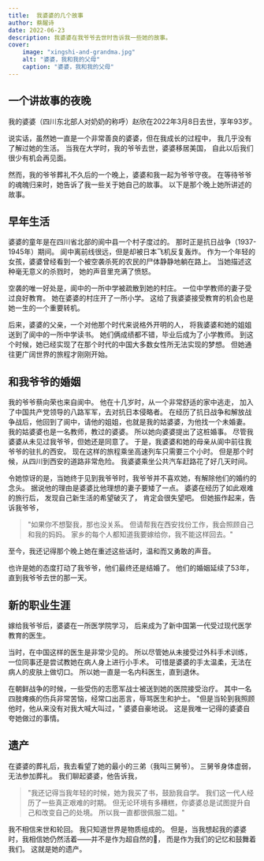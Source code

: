 ```yaml
---
title:  我婆婆的几个故事
author: 蔡醒诗
date: 2022-06-23
description: 我婆婆在我爷爷去世时告诉我一些她的故事。
cover:
    image: "xingshi-and-grandma.jpg"
    alt: "婆婆，我和我的父母"
    caption: "婆婆，我和我的父母"
---
```


## 一个讲故事的夜晚

我的婆婆（四川东北部人对奶奶的称呼）赵欣在2022年3月8日去世，享年93岁。

说实话，虽然她一直是一个非常善良的婆婆，但在我成长的过程中，
我几乎没有了解过她的生活。
当我在大学时，我的爷爷去世，婆婆移居美国，
自此以后我们很少有机会再见面。

然而，我的爷爷葬礼不久后的一个晚上，婆婆和我一起为爷爷守夜。
在等待爷爷的魂魄归来时，她告诉了我一些关于她自己的故事。
以下是那个晚上她所讲述的故事。

## 早年生活

婆婆的童年是在四川省北部的阆中县一个村子度过的。
那时正是抗日战争（1937-1945年）期间。
阆中离前线很远，但是却被日本飞机反复轰炸。
作为一个年轻的女孩，婆婆曾经看到一个被空袭杀死的农民的尸体静静地躺在路上。
当她描述这种毫无意义的杀戮时，
她的声音里充满了愤怒。

空袭的唯一好处是，阆中的一所中学被疏散到她的村庄。
一位中学教师的妻子受过良好教育。
她在婆婆的村庄开了一所小学。
这给了我婆婆接受教育的机会也是她一生的一个重要转机。

后来，婆婆的父亲，一个对他那个时代来说格外开明的人，
将我婆婆和她的姐姐送到了阆中的一所中学读书。
她们俩成绩都不错，毕业后成为了小学教师。
到这个时候，她已经实现了在那个时代的中国大多数女性所无法实现的梦想。
但她通往更广阔世界的旅程才刚刚开始。

## 和我爷爷的婚姻

我的爷爷蔡向荣也来自阆中。
他在十几岁时，从一个非常舒适的家中逃走，
加入了中国共产党领导的八路军军，去对抗日本侵略者。
在经历了抗日战争和解放战争战后，他回到了阆中，请他的姐姐，也就是我的姑婆婆，为他找一个未婚妻。
我的姑婆婆也是一名教师，教过的婆婆。
所以她向婆婆提出了这桩婚事。
尽管我婆婆从未见过我爷爷，但她还是同意了。
于是，我婆婆和她的母亲从阆中前往我爷爷的驻扎的西安。
现在这样的旅程乘坐高速列车只需要三个小时。
但是那个时候，从四川到西安的道路非常危险。
我婆婆乘坐公共汽车赶路花了好几天时间。

令她惊讶的是，当她终于见到我爷爷时，我爷爷并不喜欢她，有解除他们的婚约的念头。
据说他的理由是婆婆比他理想的妻子要矮了一点。
婆婆在经历了如此艰难的旅行后，
发现自己新生活的希望破灭了，
肯定会很失望吧。
但她振作起来，告诉我爷爷，

> "如果你不想娶我，那也没关系。
> 但请帮我在西安找份工作，我会照顾自己和我的妈妈。
> 家乡的每个人都知道我要嫁给你，我不能这样回去。"

至今，我还记得那个晚上她在重述这些话时，温和而又勇敢的声音。

也许是她的态度打动了我爷爷，他们最终还是结婚了。
他们的婚姻延续了53年，直到我爷爷去世的那一天。

## 新的职业生涯

嫁给我爷爷后，婆婆在一所医学院学习，
后来成为了新中国第一代受过现代医学教育的医生。

当时，在中国这样的医生是非常少见的。
所以尽管她从未接受过外科手术训练，
一位同事还是尝试教她在病人身上进行小手术。
可惜是婆婆的手太温柔，无法在病人的皮肤上做切口。
所以她一直是一名内科医生，直到退休。

在朝鲜战争的时候，一些受伤的志愿军战士被送到她的医院接受治疗。
其中一名四肢瘫痪的伤兵非常苦恼，经常口出恶言，辱骂医生和护士。
"但是当轮到我照顾他时，他从来没有对我大喊大叫过，"
婆婆自豪地说。
这是我唯一记得的婆婆自夸她做过的事情。

## 遗产

在婆婆的葬礼后，我去看望了她的最小的三弟（我叫三舅爷）。
三舅爷身体虚弱，无法参加葬礼。
我们聊起婆婆，他告诉我，

> "我还记得当我年轻的时候，她为我买了书，鼓励我自学。
> 我们这一代人经历了一些真正艰难的时期。
> 但无论环境有多糟糕，你婆婆总是试图提升自己和改变自己的处境。
> 所以我一直都很佩服二姐。"

我不相信来世和轮回。
我只知道世界是物质组成的。
但是，当我想起我的婆婆时，我相信她仍然活着——并不是作为超自然的👻，
而是作为我们的记忆和鼓舞着我们。
这就是她的遗产。
